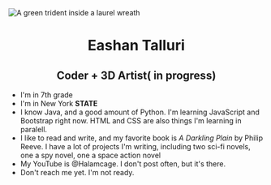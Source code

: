 <picture>
 <source media="(prefers-color-scheme: dark)" srcset="/Users/eashantalluri/Desktop/insignia/pfp dark BG.png">
 <source media="(prefers-color-scheme: light)" srcset="/Users/eashantalluri/Desktop/insignia/pfp.png">
 <img alt="A green trident inside a laurel wreath"">
</picture>
<h1 align="center">Eashan Talluri</h1>

<h2 align="center">Coder + 3D Artist( in progress)</h2>

- I'm in 7th grade
- I'm in New York **STATE**
- I know Java, and a good amount of Python. I'm learning JavaScript and Bootstrap right now. HTML and CSS are also things I'm learning in paralell.
- I like to read and write, and my favorite book is *A Darkling Plain* by Philip Reeve. I have a lot of projects I'm writing, including two sci-fi novels, one a spy novel, one a space action novel
- My YouTube is @Halamcage. I don't post often, but it's there.
- Don't reach me yet. I'm not ready.

